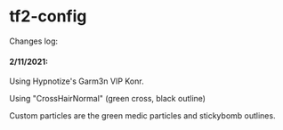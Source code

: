 # tf2-config

Changes log:
#### 2/11/2021:
Using Hypnotize's Garm3n VIP Konr.

Using "CrossHairNormal" (green cross, black outline)

Custom particles are the green medic particles and stickybomb outlines.
